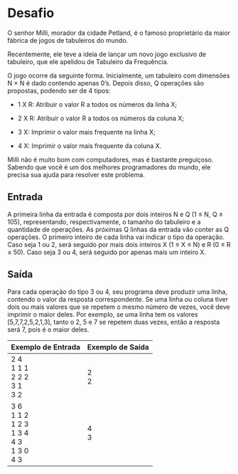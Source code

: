 <h1>Desafio</h1>
O senhor Milli, morador da cidade Petland, é o famoso proprietário da maior fábrica de jogos de tabuleiros do mundo. 

Recentemente, ele teve a ideia de lançar um novo jogo exclusivo de tabuleiro, que ele apelidou de Tabuleiro da Frequência.

O jogo ocorre da seguinte forma. Inicialmente, um tabuleiro com dimensões N × N é dado contendo apenas 0’s. Depois disso, Q operações são propostas, podendo ser de 4 tipos:

- 1 X R: Atribuir o valor R a todos os números da linha X;

- 2 X R: Atribuir o valor R a todos os números da coluna X;

- 3 X: Imprimir o valor mais frequente na linha X;

- 4 X: Imprimir o valor mais frequente da coluna X.

Milli não é muito bom com computadores, mas é bastante preguiçoso. Sabendo que você é um dos melhores programadores do mundo, ele precisa sua ajuda para resolver este problema.

<h2>Entrada</h2>
A primeira linha da entrada é composta por dois inteiros N e Q (1 ≤ N, Q ≤ 105), representando, respectivamente, o tamanho do tabuleiro e a quantidade de operações. As próximas Q linhas da entrada vão conter as Q operações. O primeiro inteiro de cada linha vai indicar o tipo da operação. Caso seja 1 ou 2, será seguido por mais dois inteiros X (1 ≤ X ≤ N) e R (0 ≤ R ≤ 50). Caso seja 3 ou 4, será seguido por apenas mais um inteiro X.

<h2>Saída</h2>
Para cada operação do tipo 3 ou 4, seu programa deve produzir uma linha, contendo o valor da resposta correspondente. Se uma linha ou coluna tiver dois ou mais valores que se repetem o mesmo número de vezes, você deve imprimir o maior deles. Por exemplo, se uma linha tem os valores [5,7,7,2,5,2,1,3], tanto o 2, 5 e 7 se repetem duas vezes, então a resposta será 7, pois é o maior deles.     

| Exemplo de Entrada | Exemplo de Saída|
| ---|--- |
|2 4<br />1 1 1<br />2 2 2<br />3 1<br />3 2|2<br />2|
|3 6<br />1 1 2<br />1 2 3<br />1 3 4<br />4 3<br />1 3 0<br />4 3|4<br />3|

